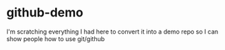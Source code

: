 # github-demo
I'm scratching everything I had here to convert it into a demo repo so I can show people how to use git/github
